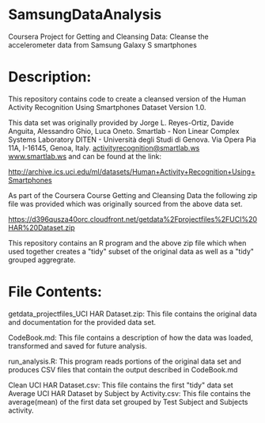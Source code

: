 SamsungDataAnalysis
===================

Coursera Project for Getting and Cleansing Data: Cleanse the accelerometer data from Samsung Galaxy S smartphones


Description:
===================
This repository contains code to create a cleansed version of the Human Activity Recognition Using Smartphones Dataset Version 1.0.  

This data set was originally provided by
  Jorge L. Reyes-Ortiz, Davide Anguita, Alessandro Ghio, Luca Oneto.
  Smartlab - Non Linear Complex Systems Laboratory
  DITEN - Università degli Studi di Genova.
  Via Opera Pia 11A, I-16145, Genoa, Italy.
  activityrecognition@smartlab.ws
  www.smartlab.ws
and can be found at the link:

http://archive.ics.uci.edu/ml/datasets/Human+Activity+Recognition+Using+Smartphones

As part of the Coursera Course Getting and Cleansing Data the following zip file was provided which was originally sourced from the above data set.

https://d396qusza40orc.cloudfront.net/getdata%2Fprojectfiles%2FUCI%20HAR%20Dataset.zip 

This repository contains an R program and the above zip file which when used together creates a "tidy" subset of the original data as well as a "tidy" grouped aggregrate.  

File Contents:
===================
getdata_projectfiles_UCI HAR Dataset.zip: This file contains the original data and documentation for the provided data set.

CodeBook.md: This file contains a description of how the data was loaded, transformed and saved for future analysis.

run_analysis.R: This program reads portions of the original data set and produces CSV files that contain the output described in  CodeBook.md

Clean UCI HAR Dataset.csv: This file contains the first "tidy" data set
Average UCI HAR Dataset by Subject by Activity.csv: This file contains the average(mean) of the first data set grouped by Test Subject and Subjects activity.

